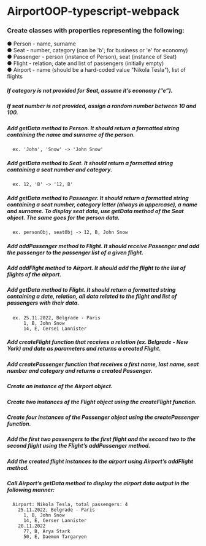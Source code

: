 # AirportOOP-typescript-webpack

### Create classes with properties representing the following:
● Person - name, surname  
● Seat - number, category (can be 'b'; for business or 'e' for economy)  
● Passenger - person (instance of Person), seat (instance of Seat)  
● Flight - relation, date and list of passengers (initially empty)  
● Airport - name (should be a hard-coded value &quot;Nikola Tesla&quot;), list of flights  
  
##### If category is not provided for Seat, assume it’s economy (“e”).  
##### If seat number is not provided, assign a random number between 10 and 100.  
##### Add getData method to Person. It should return a formatted string containing the name and surname of the person.
      ex. 'John', 'Snow' -> 'John Snow'
##### Add getData method to Seat. It should return a formatted string containing a seat number and category.
      ex. 12, 'B' -> '12, B'
##### Add getData method to Passenger. It should return a formatted string containing a seat number, category letter (always in uppercase), a name and surname. To display seat data, use getData method of the Seat object. The same goes for the person data.
      ex. personObj, seatObj -> 12, B, John Snow
##### Add addPassenger method to Flight. It should receive Passenger and add the passenger to the passenger list of a given flight.
##### Add addFlight method to Airport. It should add the flight to the list of flights of the airport.
##### Add getData method to Flight. It should return a formatted string containing a date, relation, all data related to the flight and list of passengers with their data.
      ex. 25.11.2022, Belgrade - Paris
          1, B, John Snow
          14, E, Cersei Lannister
##### Add createFlight function that receives a relation (ex. Belgrade - New York) and date as parameters and returns a created Flight.
##### Add createPassenger function that receives a first name, last name, seat number and category and returns a created Passenger.
##### Create an instance of the Airport object.
##### Create two instances of the Flight object using the createFlight function.
##### Create four instances of the Passenger object using the createPassenger function.
##### Add the first two passengers to the first flight and the second two to the second flight using the Flight’s addPassenger method.
##### Add the created flight instances to the airport using Airport’s addFlight method.
##### Call Airport’s getData method to display the airport data output in the following manner:
      Airport: Nikola Tesla, total passengers: 4
        25.11.2022, Belgrade - Paris
          1, B, John Snow
          14, E, Cerser Lannister
        20.11.2022
          77, B, Arya Stark
          50, E, Daemon Targaryen
